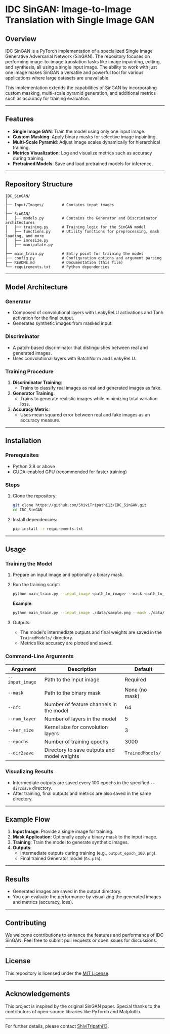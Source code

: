 # IDC SinGAN: Image-to-Image Translation with Single Image GAN

## Overview
IDC SinGAN is a PyTorch implementation of a specialized Single Image Generative Adversarial Network (SinGAN). The repository focuses on performing image-to-image translation tasks like image inpainting, editing, and synthesis, all using a single input image. The ability to work with just one image makes SinGAN a versatile and powerful tool for various applications where large datasets are unavailable.

This implementation extends the capabilities of SinGAN by incorporating custom masking, multi-scale pyramid generation, and additional metrics such as accuracy for training evaluation.

---

## Features
- **Single Image GAN**: Train the model using only one input image.
- **Custom Masking**: Apply binary masks for selective image inpainting.
- **Multi-Scale Pyramid**: Adjust image scales dynamically for hierarchical training.
- **Metrics Visualization**: Log and visualize metrics such as accuracy during training.
- **Pretrained Models**: Save and load pretrained models for inference.

---

## Repository Structure
```
IDC_SinGAN/
│
├── Input/Images/        # Contains input images
│
├── SinGAN/
│   ├── models.py        # Contains the Generator and Discriminator architectures
│   ├── training.py      # Training logic for the SinGAN model
│   ├── functions.py     # Utility functions for preprocessing, mask loading, and more
│   ├── imresize.py
│   ├── manipulate.py 
│
├── main_train.py        # Entry point for training the model
├── config.py            # Configuration options and argument parsing
├── README.md            # Documentation (this file)
└── requirements.txt     # Python dependencies
```

---

## Model Architecture
### Generator
- Composed of convolutional layers with LeakyReLU activations and Tanh activation for the final output.
- Generates synthetic images from masked input.

### Discriminator
- A patch-based discriminator that distinguishes between real and generated images.
- Uses convolutional layers with BatchNorm and LeakyReLU.

### Training Procedure
1. **Discriminator Training**:
   - Trains to classify real images as real and generated images as fake.
2. **Generator Training**:
   - Trains to generate realistic images while minimizing total variation loss.
3. **Accuracy Metric**:
   - Uses mean squared error between real and fake images as an accuracy measure.

---

## Installation
### Prerequisites
- Python 3.8 or above
- CUDA-enabled GPU (recommended for faster training)

### Steps
1. Clone the repository:
   ```bash
   git clone https://github.com/ShiviTripathi13/IDC_SinGAN.git
   cd IDC_SinGAN
   ```

2. Install dependencies:
   ```bash
   pip install -r requirements.txt
   ```

---

## Usage
### Training the Model
1. Prepare an input image and optionally a binary mask.
2. Run the training script:
   ```bash
   python main_train.py --input_image <path_to_image> --mask <path_to_mask>
   ```
   **Example**:
   ```bash
   python main_train.py --input_image ./data/sample.png --mask ./data/mask.png
   ```

3. Outputs:
   - The model's intermediate outputs and final weights are saved in the `TrainedModels/` directory.
   - Metrics like accuracy are plotted and saved.

### Command-Line Arguments
| Argument             | Description                                   | Default              |
|----------------------|-----------------------------------------------|----------------------|
| `--input_image`      | Path to the input image                      | Required             |
| `--mask`             | Path to the binary mask                      | None (no mask)       |
| `--nfc`              | Number of feature channels in the model      | 64                   |
| `--num_layer`        | Number of layers in the model                | 5                    |
| `--ker_size`         | Kernel size for convolution layers           | 3                    |
| `--epochs`           | Number of training epochs                    | 3000                 |
| `--dir2save`         | Directory to save outputs and model weights  | `TrainedModels/`           |

### Visualizing Results
- Intermediate outputs are saved every 100 epochs in the specified `--dir2save` directory.
- After training, final outputs and metrics are also saved in the same directory.

---

## Example Flow
1. **Input Image**: Provide a single image for training.
2. **Mask Application**: Optionally apply a binary mask to the input image.
3. **Training**: Train the model to generate synthetic images.
4. **Outputs**:
   - Intermediate outputs during training (e.g., `output_epoch_100.png`).
   - Final trained Generator model (`Gs.pth`).

---

## Results
- Generated images are saved in the output directory.
- You can evaluate the performance by visualizing the generated images and metrics (accuracy, loss).

---

## Contributing
We welcome contributions to enhance the features and performance of IDC SinGAN. Feel free to submit pull requests or open issues for discussions.

---

## License
This repository is licensed under the [MIT License](LICENSE).

---

## Acknowledgements
This project is inspired by the original SinGAN paper. Special thanks to the contributors of open-source libraries like PyTorch and Matplotlib.

---

For further details, please contact [ShiviTripathi13](https://github.com/ShiviTripathi13).
